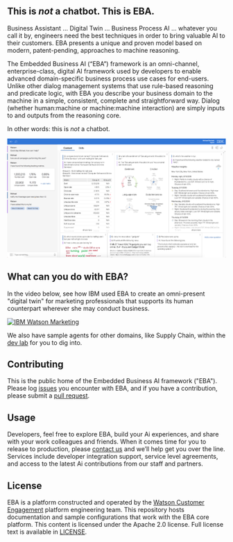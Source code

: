 ## This is *not* a chatbot. This is EBA.

Business Assistant ... Digital Twin ... Business Process AI ... whatever you call it by, engineers need the best techniques in order to bring valuable AI to their customers.  EBA presents a unique and proven model based on modern, patent-pending, approaches to machine reasoning.

The Embedded Business AI (“EBA”) framework is an omni-channel, enterprise-class, digital AI framework used by developers to enable advanced domain-specific business process use cases for end-users. Unlike other dialog management systems that use rule-based reasoning and predicate logic, with EBA you describe your business domain to the machine in a simple, consistent, complete and straightforward way. Dialog (whether human:machine or machine:machine interaction) are simply inputs to and outputs from the reasoning core.

In other words: this is *not* a chatbot.

[![Watson Marketing Assistant powered by EBA](/assets/img/eba_wma_screenshot.png "Watson Marketing Assistant powered by EBA")](/assets/img/eba_wma_screenshot.png)

## What can you do with EBA?

In the video below, see how IBM used EBA to create an omni-present "digital twin" for marketing professionals that supports its human counterpart wherever she may conduct business. 

[![IBM Watson Marketing](https://img.youtube.com/vi/KlavNwVEEuU/0.jpg)](https://www.youtube.com/watch?v=KlavNwVEEuU)

We also have sample agents for other domains, like Supply Chain, within the [dev lab](https://eba.ibm.com/assistant#/lab) for you to dig into.

## Contributing

This is the public home of the Embedded Business AI framework ("EBA"). Please log [issues](https://github.com/ibm-watson-embedded-business-assistant/eba-example-agents/issues) you encounter with EBA, and if you have a contribution, please submit a [pull request](https://github.com/ibm-watson-embedded-business-assistant/eba-example-agents/pulls).

## Usage

Developers, feel free to explore EBA, build your Ai experiences, and share with your work colleagues and friends. When it comes time for you to release to production, please [contact us](https://github.com/mbordash) and we’ll help get you over the line.  Services include developer integration support, service level agreements, and access to the latest Ai contributions from our staff and partners.

## License

EBA is a platform constructed and operated by the [Watson Customer Engagement](https://www.ibm.com/customer-engagement) platform engineering team. This repository hosts documentation and sample configurations that work with the EBA core platform. This content is licensed under the Apache 2.0 license. Full license text is
available in [LICENSE](LICENSE).
